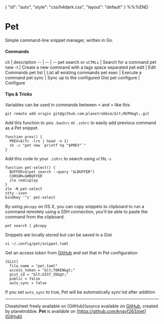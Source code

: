 {
    "id": "auto",
    "style": "css/h4dark.css",
    "layout": "default"
}
%%%END

# Pet

Simple command-line snippet manager, written in Go.

#### Commands

cli | description
-- | -- | --
pet search or `xCTRLs` | Search for a command
pet new -t | Create a new command with a tags space separated
pet edit | Edit Commands
pet list | List all existing commands
pet exec | Execute a command
pet sync | Sync up to the configured Gist
pet configure | Configure

#### Tips & Tricks

Variables can be used in commands between &lt; and &gt; like this

    git remote add origin git@github.com:planetrobbie/&lt;REPO&gt;.git

Add this function to you `.bashrc` or `.zshrc` to easily add previous command as a Pet snippet.

    function prev() {
      PREV=$(fc -lrn | head -n 1)
      sh -c "pet new `printf %q "$PREV"`"
    }

Add this code to your `.zshrc` to search using `xCTRL-s`

    function pet-select() {
      BUFFER=$(pet search --query "$LBUFFER")
      CURSOR=$#BUFFER
      zle redisplay
    }
    zle -N pet-select
    stty -ixon
    bindkey '^s' pet-select

By using `pbcopy` on OS X, you can copy snippets to clipboard to run a command remotely using a SSH connection, you'll be able to paste the command from the clipboard.

    pet search | pbcopy

Snippets are locally stored but can be saved in a Gist

    vi ~/.config/pet/snippet.toml

Get an access token from [GitHub](https://github.com/settings/tokens/new) and set that in Pet configuration

    [Gist]
      file_name = "pet.toml"
      access_token = "&lt;TOKEN&gt;"
      gist_id = "&lt;GIST_ID&gt;"
      public = false
      auto_sync = false

If you set `auto_sync` to true, Pet will be automatically sync'ed after addition

---

Cheatsheet freely available on [GitHub](source available on [GitHub](https://github.com/planetrobbie/cheatsheets/pet.md), created by planetrobbie.
**Pet** is available on [https://github.com/knqyf263/pet](GitHub)